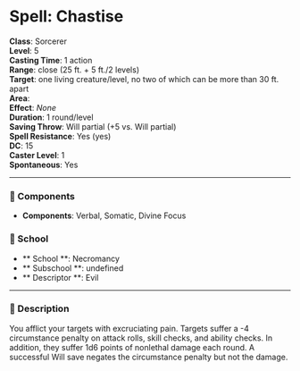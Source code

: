 
# Spell: Chastise
**Class**: Sorcerer  
**Level**: 5  
**Casting Time**: 1 action  
**Range**: close (25 ft. + 5 ft./2 levels)  
**Target**: one living creature/level, no two of which can be more than 30 ft. apart  
**Area**:   
**Effect**: _None_  
**Duration**: 1 round/level  
**Saving Throw**: Will partial (+5 vs. Will partial)  
**Spell Resistance**: Yes (yes)  
**DC**: 15  
**Caster Level**: 1  
**Spontaneous**: Yes

---

### 🔮 Components
- **Components**: Verbal, Somatic, Divine Focus

### 🏫 School
- ** School **: Necromancy
- ** Subschool **: undefined
- ** Descriptor **: Evil
---

### 📜 Description
You afflict your targets with excruciating pain. Targets suffer a -4 circumstance penalty on attack rolls, skill checks, and ability checks. In addition, they suffer 1d6 points of nonlethal damage each round. A successful Will save negates the circumstance penalty but not the damage.
